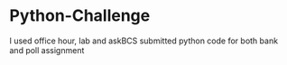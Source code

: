 # Python-Challenge
I used office hour, lab and askBCS 
submitted python code for both bank and poll assignment
